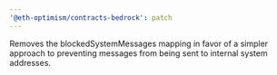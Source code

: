 ```yaml
---
'@eth-optimism/contracts-bedrock': patch
---
```


Removes the blockedSystemMessages mapping in favor of a simpler approach to preventing messages from being sent to internal system addresses.
